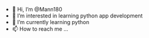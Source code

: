 - 👋 Hi, I’m @Mann180
- 👀 I’m interested in learning python app development 
- 🌱 I’m currently learning python
- 📫 How to reach me ...

<!---
Mann180/Mann180 is a ✨ special ✨ repository because its `README.md` (this file) appears on your GitHub profile.
You can click the Preview link to take a look at your changes.
--->
